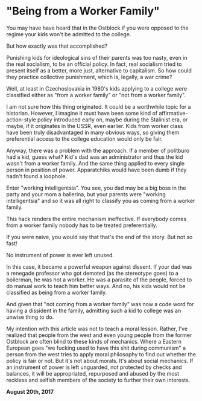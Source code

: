 # "Being from a Worker Family"



You may have have heard that in the Ostblock if you were opposed to the regime your kids won't be admitted to the college.

But how exactly was that accomplished?

Punishing kids for ideological sins of their parents was too nasty, even in the real socialism, to be an official policy. In fact, real socialism tried to present itself as a better, more just, alternative to capitalism. So how could they practice collective punishment, which is, legally, a war crime?

Well, at least in Czechoslovakia in 1980's kids applying to a college were classified either as "from a worker family" or "not from a worker family".

I am not sure how this thing originated. It could be a worthwhile topic for a historian. However, I imagine it must have been some kind of affirmative-action-style policy introduced early on, maybe during the Stalinist era, or maybe, if it originates in the USSR, even earlier. Kids from worker class have been truly disadvantaged in many obvious ways, so giving them preferential access to the college education would only be fair.

Anyway, there was a problem with the approach. If a member of politburo had a kid, guess what? Kid's dad was an administrator and thus the kid wasn't from a worker family. And the same thing applied to every single person in position of power. Apparatchiks would have been dumb if they hadn't found a loophole.

Enter "working intelligentsia". You see, you dad may be a big boss in the party and your mom a ballerina, but your parents were "working intelligentsia" and so it was all right to classify you as coming from a worker family.

This hack renders the entire mechanism ineffective. If everybody comes from a worker family nobody has to be treated preferentially.

If you were naive, you would say that that's the end of the story. But not so fast!

No instrument of power is ever left unused.

In this case, it became a powerful weapon against dissent. If your dad was a renegade professor who got demoted (as the stereotype goes) to a boilerman, he was not a worker. He was a parasite of the people, forced to do manual work to teach him better ways. And no, his kids would not be classified as being from a worker family.

And given that "not coming from a worker family" was now a code word for having a dissident in the family, admitting such a kid to college was an unwise thing to do.

My intention with this article was not to teach a moral lesson. Rather, I've realized that people from the west and even young people from the former Ostblock are often blind to these kinds of mechanics. Where a Eastern European goes "we fucking used to have this shit during communism" a person from the west tries to apply moral philosophy to find out whether the policy is fair or not. But it's not about morals. It's about social mechanics. If an instrument of power is left unguarded, not protected by checks and balances, it will be appropriated, repurposed and abused by the most reckless and selfish members of the society to further their own interests.

**August 20th, 2017**